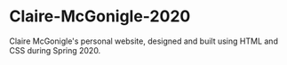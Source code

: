 # Claire-McGonigle-2020
Claire McGonigle's personal website, designed and built using HTML and CSS during Spring 2020.
